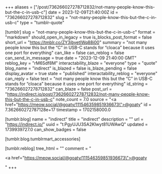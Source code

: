 +++
aliases = ["/post/736266027278712832/not-many-people-know-this-but-the-c-in-usb-c"]
date = 2023-12-09T21:40:00Z
id = "736266027278712832"
slug = "not-many-people-know-this-but-the-c-in-usb-c"
type = "tumblr-quote"

[tumblr]
slug = "not-many-people-know-this-but-the-c-in-usb-c"
format = "markdown"
should_open_in_legacy = true
is_blocks_post_format = false
short_url = "https://tmblr.co/ZY3jbyetlWq88i00"
summary = "not many people know this but the “C” in USB-C stands for “cloaca” because it uses one port for everything"
can_like = false
can_reblog = false
can_send_in_message = true
date = "2023-12-09 21:40:00 GMT"
reblog_key = "rM6Sdf8M"
interactability_blaze = "everyone"
type = "quote"
blog_name = "indirect"
is_blazed = false
is_blaze_pending = false
display_avatar = true
state = "published"
interactability_reblog = "everyone"
can_reply = false
text = "not many people know this but the &ldquo;C&rdquo; in USB-C stands for &ldquo;cloaca&rdquo; because it uses one port for everything"
id_string = "736266027278712832"
can_blaze = false
post_url = "https://indirect.io/post/736266027278712832/not-many-people-know-this-but-the-c-in-usb-c"
note_count = 7.0
source = "<a href=\"https://meow.social/@goaty/111546359851936673\">@goaty</a>"
id = 7.362660272787128e+17
timestamp = 1702158000.0

[tumblr.blog]
name = "indirect"
title = "indirect"
description = ""
url = "https://indirect.io/"
uuid = "t:PgyUJU3SA2Klwyt81UWAwQ"
updated = 1739939727.0
can_show_badges = false

[tumblr.blog.tumblrmart_accessories]

[tumblr.reblog]
tree_html = ""
comment = "<p><a href=\"https://meow.social/@goaty/111546359851936673\">@goaty</a></p>"
+++
